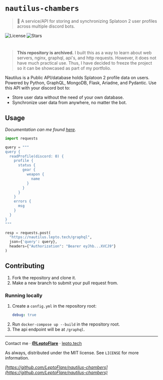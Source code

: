 # `nautilus-chambers`
> 🐚 A service/API for storing and synchronizing Splatoon 2 user profiles across multiple discord bots.

![License][license-shield]
![Stars][stars-shield]
# <!-- ![Banner](banner.png) -->

> **This repository is archived.** I built this as a way to learn about web servers, nginx, graphql, api's, and http requests. However, it does not have much practical use. Thus, I have decided to freeze the project so it can be showcased as part of my portfolio.

Nautilus is a Public API/database holds Splatoon 2 profile data on users. Powered by Python, GraphQL, MongoDB, Flask, Ariadne, and Pydantic. Use this API with your discord bot to:
- Store user data without the need of your own database.
- Synchronize user data from anywhere, no matter the bot.

## Usage <!-- Using the project directly -->
_Documentation can me found [here](https://lepto.tech/nautilus-chambers/docs)._

```python
import requests

query = """
query {
  readProfile(discord: 0) {
    profile {
      status {
        gear {
          weapon {
            name
          }
        }
      }
    }
    errors {
      msg
    }
  }
}
"""

resp = requests.post(
  "https://nautilus.lepto.tech/graphql",
  json={'query': query},
  headers={"Authorization": "Bearer eyJhb...XVCJ9"}
)
```

## Contributing <!-- Using the source code -->
1. Fork the repository and clone it.
2. Make a new branch to submit your pull request from.

### Running locally
1. Create a `config.yml` in the repository root:
   ```yml
   debug: true
   ```
2. Run `docker-compose up --build` in the repository root.
3. The api endpoint will be at `/graphql`.

---

Contact me · [**@LeptoFlare**](https://github.com/LeptoFlare) · [lepto.tech](https://lepto.tech/)

As always, distributed under the MIT license. See `LICENSE` for more information.

_[https://github.com/LeptoFlare/nautilus-chambers](https://github.com/LeptoFlare/nautilus-chambers)_

<!-- markdown links & imgs -->
[stars-shield]: https://img.shields.io/github/stars/LeptoFlare/nautilus-chambers.svg?style=social
[license-shield]: https://img.shields.io/github/license/LeptoFlare/nautilus-chambers.svg?style=flat
